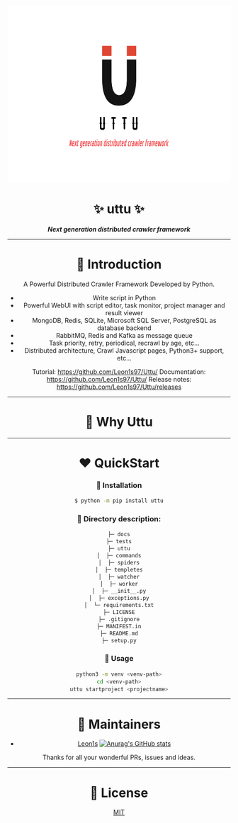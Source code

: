 <div align=center>

<a href="https://github.com/Leon1s97/Uttu/">
<img src="docs/logo.png" alt="Logo" width="700" height="400">
</a>

# :sparkles: uttu :sparkles:

<b><i>Next generation distributed crawler framework</i></b>

<hr />

<!-- Introduction -->
# :purple_heart: Introduction

A Powerful Distributed Crawler Framework Developed by Python.

- Write script in Python
- Powerful WebUI with script editor, task monitor, project manager and result viewer
- MongoDB, Redis, SQLite, Microsoft SQL Server, PostgreSQL as database backend
- RabbitMQ, Redis and Kafka as message queue
- Task priority, retry, periodical, recrawl by age, etc...
- Distributed architecture, Crawl Javascript pages, Python3+ support, etc...

Tutorial: https://github.com/Leon1s97/Uttu/
Documentation: https://github.com/Leon1s97/Uttu/
Release notes: https://github.com/Leon1s97/Uttu/releases

<hr />

# :blue_heart: Why Uttu



<hr />

# :heart: QuickStart 

### :star2: Installation
```bash
$ python -m pip install uttu
```


### :star2: Directory description:
```
├─ docs
├─ tests
├─ uttu
│  ├─ commands
│  ├─ spiders
│  ├─ templetes
│  ├─ watcher
│  ├─ worker
│  ├─ __init__.py
│  ├─ exceptions.py
│  └─ requirements.txt
├─ LICENSE
├─ .gitignore
├─ MANIFEST.in
├─ README.md
├─ setup.py
```



### :star2: Usage

```bash
python3 -m venv <venv-path>
cd <venv-path>
uttu startproject <projectname>
```

<hr />

# :green_heart: Maintainers


- [Leon1s](https://github.com/Leon1s97)
[![Anurag's GitHub stats](https://github-readme-stats.vercel.app/api?username=Leon1s97&show_icons=true&theme=vue)](https://github.com/anuraghazra/github-readme-stats)

Thanks for all your wonderful PRs, issues and ideas. 
<hr />

# :yellow_heart: License 

[MIT](https://opensource.org/licenses/MIT)

</div>